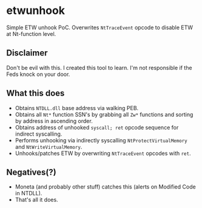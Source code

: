 # etwunhook
Simple ETW unhook PoC. Overwrites `NtTraceEvent` opcode to disable ETW at Nt-function level.

## Disclaimer
Don't be evil with this. I created this tool to learn. I'm not responsible if the Feds knock on your door.

## What this does
- Obtains `NTDLL.dll` base address via walking PEB.
- Obtains all `Nt*` function SSN's by grabbing all `Zw*` functions and sorting by address in ascending order.
- Obtains address of unhooked `syscall; ret` opcode sequence for indirect syscalling.
- Performs unhooking via indirectly syscalling `NtProtectVirtualMemory` and `NtWriteVirtualMemory`.
- Unhooks/patches ETW by overwriting `NtTraceEvent` opcodes with `ret`.

## Negatives(?)
- Moneta (and probably other stuff) catches this (alerts on Modified Code in NTDLL).
- That's all it does.

